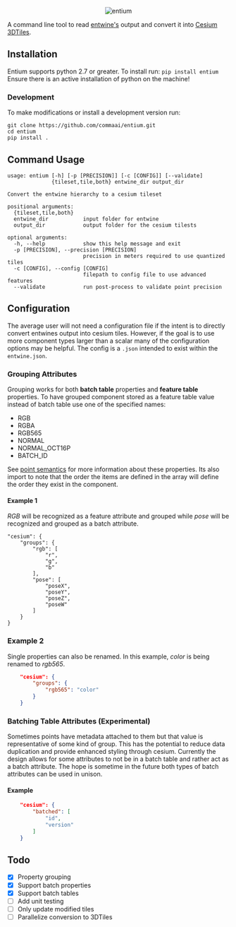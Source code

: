 <p align="center">
	<img src="./resources/logo.png" alt="entium" />
</p>

A command line tool to read [entwine's](http://entwine.io) output and convert it into
[Cesium 3DTiles](https://github.com/AnalyticalGraphicsInc/3d-tiles).

## Installation
Entium supports python 2.7 or greater. To install run: 
`pip install entium`
Ensure there is an active installation of python on the machine!

### Development
To make modifications or install a development version run:
```
git clone https://github.com/commaai/entium.git
cd entium
pip install .
```

## Command Usage
```
usage: entium [-h] [-p [PRECISION]] [-c [CONFIG]] [--validate]
              {tileset,tile,both} entwine_dir output_dir

Convert the entwine hierarchy to a cesium tileset

positional arguments:
  {tileset,tile,both}
  entwine_dir           input folder for entwine
  output_dir            output folder for the cesium tilests

optional arguments:
  -h, --help            show this help message and exit
  -p [PRECISION], --precision [PRECISION]
                        precision in meters required to use quantized tiles
  -c [CONFIG], --config [CONFIG]
                        filepath to config file to use advanced features
  --validate            run post-process to validate point precision
```

## Configuration
The average user will not need a configuration file if the intent is to directly convert entwines output into cesium tiles. However, if the goal is to use more component types larger than a scalar many of the configuration options may be helpful. The config is a `.json` intended to exist within the `entwine.json`.

### Grouping Attributes
Grouping works for both **batch table** properties and **feature table** properties. To have grouped component stored as a feature table value instead of batch table use one of the specified names:
 - RGB
 - RGBA
 - RGB565
 - NORMAL
 - NORMAL_OCT16P
 - BATCH_ID

See [point semantics](https://github.com/AnalyticalGraphicsInc/3d-tiles/blob/master/specification/TileFormats/PointCloud/README.md#semantics) for more information about these properties. Its also import to note that the order the items are defined in the array will define the order they exist in the component.
#### Example 1 
*RGB* will be recognized as a feature attribute and grouped while *pose* will be recognized and grouped as a batch attribute.
```json\
"cesium": {
    "groups": {
        "rgb": [
            "r", 
            "g", 
            "b"
        ], 
        "pose": [
            "poseX", 
            "poseY", 
            "poseZ",
	        "poseW"
        ]
    }
}
```

### Example 2 
Single properties can also be renamed. In this example, *color* is being renamed to *rgb565*.
```json
    "cesium": {
        "groups": {
            "rgb565": "color"
        }
    }
```
### Batching Table Attributes (Experimental)
Sometimes points have metadata attached to them but that value is representative of some kind of group. This has the potential to reduce data duplication and provide enhanced styling through cesium. Currently the design allows for some attributes to not be in a batch table and rather act as a batch attribute. The hope is sometime in the future both types of batch attributes can be used in unison. 

#### Example
```json
    "cesium": {
        "batched": [
            "id",
            "version"
        ]
    }
```


## Todo
 - [X] Property grouping
 - [X] Support batch properties
 - [X] Support batch tables
 - [ ] Add unit testing 
 - [ ] Only update modified tiles
 - [ ] Parallelize conversion to 3DTiles